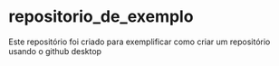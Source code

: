 # repositorio_de_exemplo
 Este repositório foi criado para exemplificar como criar um repositório usando o github desktop
